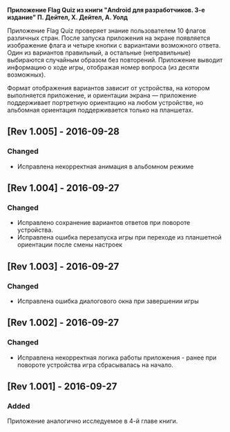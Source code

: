 <b>Приложение Flag Quiz из книги "Android для разработчиков. 3-е издание" П. Дейтел, Х. Дейтел, А. Уолд</b>

Приложение Flag Quiz проверяет знание пользователем 10 флагов различных стран. 
После запуска приложения на экране появляется изображение флага и четыре кнопки с вариантами возможного ответа. 
Один из вариантов правильный, а остальные (неправильные) выбираются случайным образом без повторений. 
Приложение выводит информацию о ходе игры, отображая номер вопроса (из десяти возможных).

Формат отображения вариантов зависит от устройства, на котором выполняется приложение, и ориентации экрана — 
приложение поддерживает портретную ориентацию на любом устройстве, но альбомная ориентация поддерживается только на планшетах.


## [Rev 1.005] - 2016-09-28
### Changed
- Исправлена некорректная анимация в альбомном режиме

## [Rev 1.004] - 2016-09-27
### Changed
- Исправлено сохранение вариантов ответов при повороте устройства. 
- Исправлена ошибка перезапуска игры при переходе из планшетной ориентации после смены настроек

## [Rev 1.003] - 2016-09-27
### Changed
- Исправлена ошибка диалогового окна при завершении игры

## [Rev 1.002] - 2016-09-27
### Changed
- Исправлена некорректная логика работы приложения - ранее при повороте устройства игра сбрасывалась на начало.

## [Rev 1.001] - 2016-09-27
### Added
Приложение аналогично исследуемое в 4-й главе книги.


